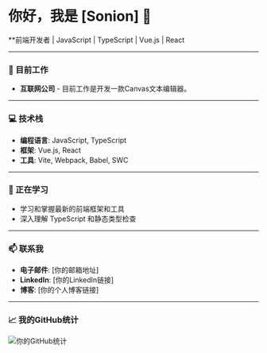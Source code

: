 # 你好，我是 [Sonion] 👋

**前端开发者 | JavaScript | TypeScript | Vue.js | React

---

### 💼 目前工作
- **互联网公司** - 目前工作是开发一款Canvas文本编辑器。

---

### 💻 技术栈
- **编程语言**: JavaScript, TypeScript
- **框架**: Vue.js, React
- **工具**: Vite, Webpack, Babel, SWC

---

### 🌱 正在学习
- 学习和掌握最新的前端框架和工具
- 深入理解 TypeScript 和静态类型检查

---

### 📫 联系我
- **电子邮件**: [你的邮箱地址]
- **LinkedIn**: [你的LinkedIn链接]
- **博客**: [你的个人博客链接]

---

### 📈 我的GitHub统计
![你的GitHub统计](https://github-readme-stats.vercel.app/api?username=你的GitHub用户名&show_icons=true&theme=radical)

